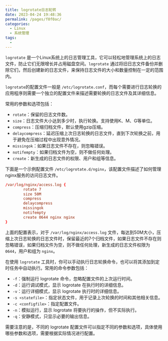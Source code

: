 ```yaml
---
title: logrotate日志轮转
date: 2023-04-24 19:48:36
permalink: /pages/f0f0ac/
categories:
  - Linux
  - 系统管理
tags:
  - 
---
```

`logrotate` 是一个Linux系统上的日志管理工具，它可以轻松地管理系统上的日志文件，防止它们无限增长并占用磁盘空间。`logrotate` 通过将旧日志文件备份并删除它们，然后创建新的日志文件，来保持日志文件的大小和数量控制在一定的范围内。

`logrotate`的配置文件一般是 `/etc/logrotate.conf`，而每个需要进行日志轮换的应用程序则需要一个独立的配置文件来描述需要轮换的日志文件及其详细信息。

常用的参数和选项包括：

- `rotate`：保留的日志文件数。
- `size`：日志文件大小达到多少时，执行轮换。支持使用K、M、G等单位。
- `compress`：压缩归档文件，默认使用gzip压缩。
- `delaycompress`：延迟压缩上次日志轮换的日志文件，直到下次轮换之前，用于避免在压缩过程中出现意外情况。
- `missingok`：如果日志文件不存在，则忽略错误。
- `notifempty`：如果归档文件为空，则不做任何处理。
- `create`：新生成的日志文件的权限、用户和组等信息。

下面是一个示例配置文件 `/etc/logrotate.d/nginx`，该配置文件描述了如何管理nginx服务的访问日志文件。

```conf
/var/log/nginx/access.log {
        rotate 7
        size 50M
        compress
        delaycompress
        missingok
        notifempty
        create 0644 nginx nginx
}
```

上面的配置表示，对于 `/var/log/nginx/access.log` 文件，每达到50M大小，压缩上次日志轮换的日志文件时，保留最近的7个归档文件，如果日志文件不存在则忽略错误，如果归档文件为空，则不做任何处理，新生成的日志文件权限为 `0644`，用户和组为 `nginx`。


在使用 `logrotate` 工具时，你可以手动执行日志轮换命令，也可以将其添加到定时任务中自动执行。常用的命令参数包括：

- `-f`：强制运行 logrotate 命令，忽略配置文件的上次运行时间。
- `-d`：运行调试模式，显示 logrotate 在执行时的详细信息。
- `-v`：运行详细模式，显示 logrotate 执行时的详细信息。
- `-s <statefile>`：指定状态文件，用于记录上次轮换的时间和其他相关信息。
- `-c <configfile>`：指定配置文件。
- `-n`：模拟运行，显示 logrotate 将要执行的操作，但不实际执行。
- `-q`：安静模式，只显示必要的输出信息。

需要注意的是，不同的 logrotate 配置文件可以指定不同的参数和选项，具体使用哪些参数和选项，需要根据实际情况进行配置。